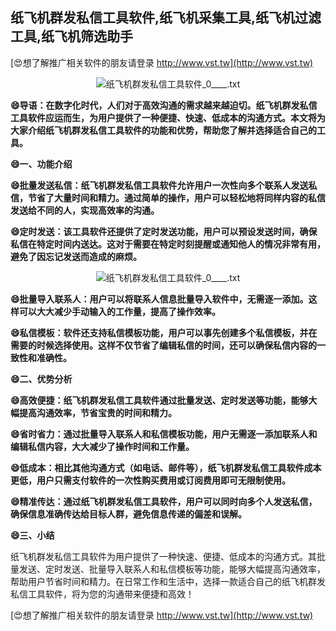 ## **纸飞机群发私信工具软件,纸飞机采集工具,纸飞机过滤工具,纸飞机筛选助手**

[😍想了解推广相关软件的朋友请登录 http://www.vst.tw](http://www.vst.tw)

 <center><img src="https://vst.tw/MP4/tuiguang/png/6.png" alt="纸飞机群发私信工具软件_0____.txt"></center>

**😄导语：在数字化时代，人们对于高效沟通的需求越来越迫切。纸飞机群发私信工具软件应运而生，为用户提供了一种便捷、快速、低成本的沟通方式。本文将为大家介绍纸飞机群发私信工具软件的功能和优势，帮助您了解并选择适合自己的工具。**

**😄一、功能介绍**

**😄批量发送私信：纸飞机群发私信工具软件允许用户一次性向多个联系人发送私信，节省了大量时间和精力。通过简单的操作，用户可以轻松地将同样内容的私信发送给不同的人，实现高效率的沟通。**

**😄定时发送：该工具软件还提供了定时发送功能，用户可以预设发送时间，确保私信在特定时间内送达。这对于需要在特定时刻提醒或通知他人的情况非常有用，避免了因忘记发送而造成的麻烦。**

 <center><img src="https://vst.tw/MP4/tuiguang/png/6.png" alt="纸飞机群发私信工具软件_0____.txt"></center>

**😄批量导入联系人：用户可以将联系人信息批量导入软件中，无需逐一添加。这样可以大大减少手动输入的工作量，提高了操作效率。**

**😄私信模板：软件还支持私信模板功能，用户可以事先创建多个私信模板，并在需要的时候选择使用。这样不仅节省了编辑私信的时间，还可以确保私信内容的一致性和准确性。**

**😄二、优势分析**

**😄高效便捷：纸飞机群发私信工具软件通过批量发送、定时发送等功能，能够大幅提高沟通效率，节省宝贵的时间和精力。**

**😄省时省力：通过批量导入联系人和私信模板功能，用户无需逐一添加联系人和编辑私信内容，大大减少了操作时间和工作量。**

**😄低成本：相比其他沟通方式（如电话、邮件等），纸飞机群发私信工具软件成本更低，用户只需支付软件的一次性购买费用或订阅费用即可无限制使用。**

**😄精准传达：通过纸飞机群发私信工具软件，用户可以同时向多个人发送私信，确保信息准确传达给目标人群，避免信息传递的偏差和误解。**

**😄三、小结**

纸飞机群发私信工具软件为用户提供了一种快速、便捷、低成本的沟通方式。其批量发送、定时发送、批量导入联系人和私信模板等功能，能够大幅提高沟通效率，帮助用户节省时间和精力。在日常工作和生活中，选择一款适合自己的纸飞机群发私信工具软件，将为您的沟通带来便捷和高效！

[😍想了解推广相关软件的朋友请登录 http://www.vst.tw](http://www.vst.tw)



